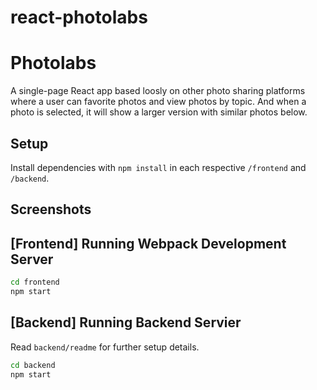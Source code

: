 # react-photolabs


# Photolabs
A single-page React app based loosly on other photo sharing platforms where a user can favorite photos and view photos by topic. And when a photo is selected, it will show a larger version with similar photos below.

## Setup

Install dependencies with `npm install` in each respective `/frontend` and `/backend`.

## Screenshots


## [Frontend] Running Webpack Development Server

```sh
cd frontend
npm start
```

## [Backend] Running Backend Servier

Read `backend/readme` for further setup details.

```sh
cd backend
npm start
```
